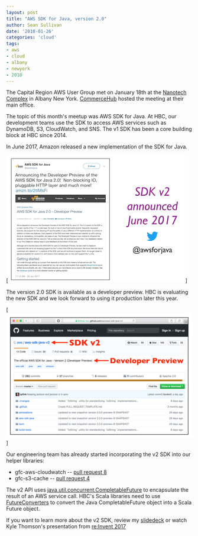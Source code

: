 ```yaml
---
layout: post
title: "AWS SDK for Java, version 2.0"
author: Sean Sullivan
date: '2018-01-26'
categories: 'cloud'
tags:
- aws
- cloud
- albany
- newyork
- 2018
---
```


The Capital Region AWS User Group met on January 18th at the [Nanotech Complex](https://sunypoly.edu/research/albany-nanotech-complex.html) in Albany New York. [CommerceHub](https://www.commercehub.com/) hosted the meeting at their main office.

The topic of this month's meetup was AWS SDK for Java. At HBC, our development teams use the SDK to access AWS services such as DynamoDB, S3, CloudWatch, and SNS. The v1 SDK has been a core building block at HBC since 2014.

In June 2017, Amazon released a new implementation of the SDK for Java.

[![aws-sdk-image](/assets/images/aws-sdk-for-java/aws-sdk-java-version-2_0-june-2017.png)]

The version 2.0 SDK is available as a developer preview. HBC is evaluating the new SDK and we look forward to using it production later this year.

[![aws-sdk-image](/assets/images/aws-sdk-for-java/aws-sdk-java-version-2_0-github-v2-sdk.png)]

Our engineering team has already started incorporating the v2 SDK into our helper libraries:

- gfc-aws-cloudwatch -- [pull request 8](https://github.com/gilt/gfc-aws-cloudwatch/pull/8/)
- gfc-s3-cache -- [pull request 4](https://github.com/gilt/gfc-s3-cache/pull/4)

The v2 API uses  [java.util.concurrent.CompletableFuture](https://docs.oracle.com/javase/8/docs/api/java/util/concurrent/CompletableFuture.html) to encapsulate the result of an AWS service call. HBC's Scala libraries need to use  [FutureConverters](https://github.com/scala/scala-java8-compat/blob/master/src/main/scala/scala/compat/java8/FutureConverters.scala) to convert the Java CompletableFuture object into a Scala Future object.


If you want to learn more about the v2 SDK, review my [slidedeck](https://speakerdeck.com/sullis/aws-sdk-for-java-version-2-dot-0-albany-ny-january-18-2018) or watch Kyle Thomson's presentation from [re:Invent 2017](https://www.youtube.com/watch?v=byRois3s5Yc)
